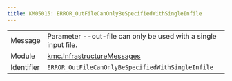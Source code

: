 ```yaml
---
title: KM05015: ERROR_OutFileCanOnlyBeSpecifiedWithSingleInfile
---
```


|            |           |
|------------|---------- |
| Message    | Parameter \-\-out\-file can only be used with a single input file\. |
| Module     | [kmc.InfrastructureMessages](kmc.infrastructuremessages) |
| Identifier | `ERROR_OutFileCanOnlyBeSpecifiedWithSingleInfile` |


